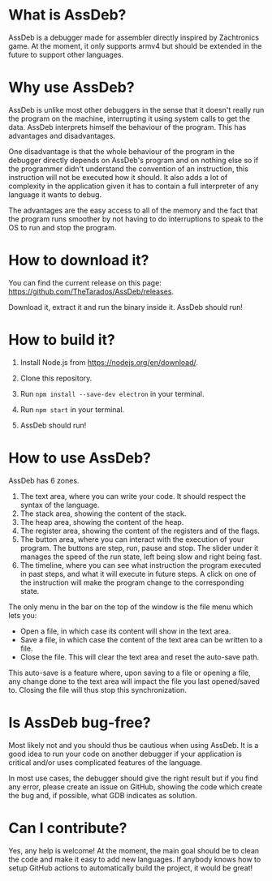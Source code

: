 # What is AssDeb?

AssDeb is a debugger made for assembler directly inspired by Zachtronics game. At the moment, it only supports armv4 but should be extended in the future to support other languages.

# Why use AssDeb?

AssDeb is unlike most other debuggers in the sense that it doesn't really run the program on the machine, interrupting it using system calls to get the data. AssDeb interprets himself the behaviour of the program. This has advantages and disadvantages. 

One disadvantage is that the whole behaviour of the program in the debugger directly depends on AssDeb's program and on nothing else so if the programmer didn't understand the convention of an instruction, this instruction will not be executed how it should. It also adds a lot of complexity in the application given it has to contain a full interpreter of any language it wants to debug.

The advantages are the easy access to all of the memory and the fact that the program runs smoother by not having to do interruptions to speak to the OS to run and stop the program.

# How to download it?

You can find the current release on this page: https://github.com/TheTarados/AssDeb/releases.

Download it, extract it and run the binary inside it. AssDeb should run!

# How to build it?

1. Install Node.js from https://nodejs.org/en/download/.

2. Clone this repository.

3. Run `npm install --save-dev electron` in your terminal.

4. Run `npm start` in your terminal.

5. AssDeb should run!

# How to use AssDeb?

AssDeb has 6 zones.
1. The text area, where you can write your code. It should respect the syntax of the language.
2. The stack area, showing the content of the stack.
3. The heap area, showing the content of the heap.
4. The register area, showing the content of the registers and of the flags.
5. The button area, where you can interact with the execution of your program. The buttons are step, run, pause and stop. The slider under it manages the speed of the run state, left being slow and right being fast.
6. The timeline, where you can see what instruction the program executed in past steps, and what it will execute in future steps. A click on one of the instruction will make the program change to the corresponding state.

The only menu in the bar on the top of the window is the file menu which lets you:
- Open a file, in which case its content will show in the text area.
- Save a file, in which case the content of the text area can be written to a file.
- Close the file. This will clear the text area and reset the auto-save path.

This auto-save is a feature where, upon saving to a file or opening a file, any change done to the text area will impact the file you last opened/saved to. Closing the file will thus stop this synchronization.

# Is AssDeb bug-free?

Most likely not and you should thus be cautious when using AssDeb. It is a good idea to run your code on another debugger if your application is critical and/or uses complicated features of the language.

In most use cases, the debugger should give the right result but if you find any error, please create an issue on GitHub, showing the code which create the bug and, if possible, what GDB indicates as solution.

# Can I contribute?

Yes, any help is welcome! At the moment, the main goal should be to clean the code and make it easy to add new languages. If anybody knows how to setup GitHub actions to automatically build the project, it would be great!